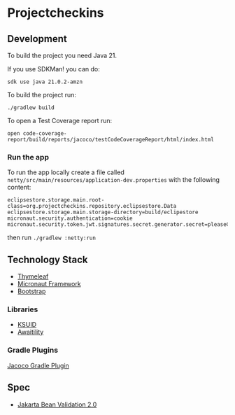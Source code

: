 # Projectcheckins

## Development

To build the project you need Java 21. 

If you use SDKMan! you can do: 

```
sdk use java 21.0.2-amzn
```

To build the project run: 

```
./gradlew build
```

To open a Test Coverage report run: 

```
open code-coverage-report/build/reports/jacoco/testCodeCoverageReport/html/index.html 
```

### Run the app

To run the app locally create a file called `netty/src/main/resources/application-dev.properties` with the following content: 

```properties
eclipsestore.storage.main.root-class=org.projectcheckins.repository.eclipsestore.Data
eclipsestore.storage.main.storage-directory=build/eclipestore
micronaut.security.authentication=cookie
micronaut.security.token.jwt.signatures.secret.generator.secret=pleaseChangeThisSecretForANewOne
```

then run `./gradlew :netty:run`

## Technology Stack

- [Thymeleaf](https://www.thymeleaf.org)
- [Micronaut Framework](https://micronaut.io/)
- [Bootstrap](https://getbootstrap.com)

### Libraries 

- [KSUID](https://github.com/ksuid/ksuid)
- [Awaitility](https://github.com/awaitility/awaitility)
### Gradle Plugins
[Jacoco Gradle Plugin](https://docs.gradle.org/current/userguide/jacoco_plugin.html)

## Spec

- [Jakarta Bean Validation 2.0](https://beanvalidation.org/2.0/spec/)